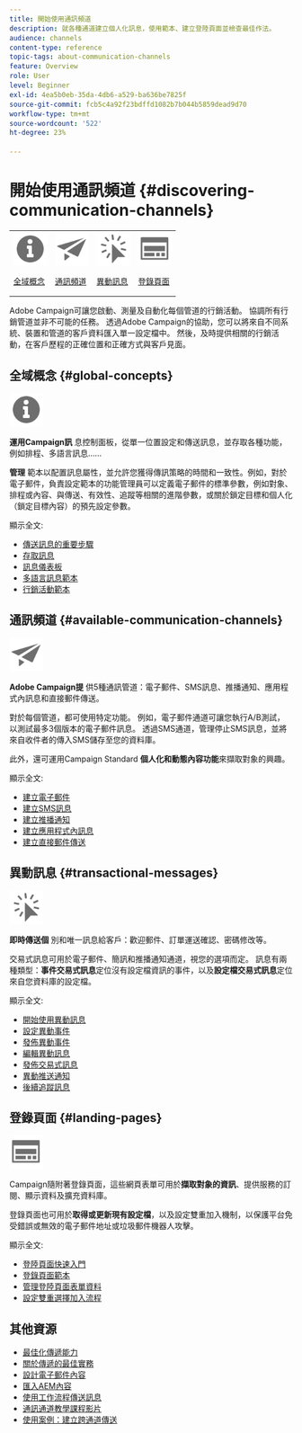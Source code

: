 ```yaml
---
title: 開始使用通訊頻道
description: 就各種通道建立個人化訊息，使用範本、建立登陸頁面並檢查最佳作法。
audience: channels
content-type: reference
topic-tags: about-communication-channels
feature: Overview
role: User
level: Beginner
exl-id: 4ea5b0eb-35da-4db6-a529-ba636be7825f
source-git-commit: fcb5c4a92f23bdffd1082b7b044b5859dead9d70
workflow-type: tm+mt
source-wordcount: '522'
ht-degree: 23%

---
```


# 開始使用通訊頻道 {#discovering-communication-channels}

<table>
<tr>
<td><img src="assets/do-not-localize/icon_concepts.svg" width="60px"><p><a href="#global-concepts">全域概念</a></p></td>
<td><img src="assets/do-not-localize/icon_channels.svg" width="60px"><p><a href="#available-communication-channels">通訊頻道</a></p></td>
<td><img src="assets/do-not-localize/icon_transactional.svg" width="60px"><p><a href="#transactional-messages">異動訊息</a></p></td>
<td><img src="assets/do-not-localize/icon_landing.svg" width="60px"><p><a href="#landing-pages">登錄頁面</a></p></td></tr>
</table>

Adobe Campaign可讓您啟動、測量及自動化每個管道的行銷活動。
協調所有行銷管道並非不可能的任務。 透過Adobe Campaign的協助，您可以將來自不同系統、裝置和管道的客戶資料匯入單一設定檔中。 然後，及時提供相關的行銷活動，在客戶歷程的正確位置和正確方式與客戶見面。

## 全域概念 {#global-concepts}

<img src="assets/do-not-localize/icon_concepts.svg" width="60px">

**運用Campaign訊** 息控制面板，從單一位置設定和傳送訊息，並存取各種功能，例如排程、多語言訊息……

**管理** 範本以配置訊息屬性，並允許您獲得傳訊策略的時間和一致性。例如，對於電子郵件，負責設定範本的功能管理員可以定義電子郵件的標準參數，例如對象、排程或內容、與傳送、有效性、追蹤等相關的進階參數，或關於鎖定目標和個人化（鎖定目標內容）的預先設定參數。

顯示全文:

* [傳送訊息的重要步驟](../../channels/using/key-steps-to-send-a-message.md)
* [存取訊息](../../channels/using/accessing-messages.md)
* [訊息儀表板](../../channels/using/message-dashboard.md)
* [多語言訊息範本](../../channels/using/multilingual-messages-template.md)
* [行銷活動範本](../../start/using/marketing-activity-templates.md)

## 通訊頻道 {#available-communication-channels}

<img src="assets/do-not-localize/icon_channels.svg"  width="60px">

**Adobe Campaign提** 供5種通訊管道：電子郵件、SMS訊息、推播通知、應用程式內訊息和直接郵件傳送。

對於每個管道，都可使用特定功能。 例如，電子郵件通道可讓您執行A/B測試，以測試最多3個版本的電子郵件訊息。 透過SMS通道，管理停止SMS訊息，並將來自收件者的傳入SMS儲存至您的資料庫。

此外，還可運用Campaign Standard **個人化和動態內容功能**&#x200B;來擷取對象的興趣。

顯示全文:

* [建立電子郵件](../../channels/using/about-emails.md)
* [建立SMS訊息](../../channels/using/about-sms-messages.md)
* [建立推播通知](../../channels/using/about-push-notifications.md)
* [建立應用程式內訊息](../../channels/using/about-in-app-messaging.md)
* [建立直接郵件傳送](../../channels/using/about-direct-mail.md)

## 異動訊息 {#transactional-messages}

<img src="assets/do-not-localize/icon_transactional.svg" width="60px">

**即時傳送個** 別和唯一訊息給客戶：歡迎郵件、訂單運送確認、密碼修改等。

交易式訊息可用於電子郵件、簡訊和推播通知通道，視您的選項而定。 訊息有兩種類型：**事件交易式訊息**&#x200B;定位沒有設定檔資訊的事件，以及&#x200B;**設定檔交易式訊息**&#x200B;定位來自您資料庫的設定檔。

顯示全文:

* [開始使用異動訊息](../../channels/using/getting-started-with-transactional-msg.md)
* [設定異動事件](../../channels/using/configuring-transactional-event.md)
* [發佈異動事件](../../channels/using/publishing-transactional-event.md)
* [編輯異動訊息](../../channels/using/editing-transactional-message.md)
* [發佈交易式訊息](../../channels/using/publishing-transactional-message.md)
* [異動推送通知](../../channels/using/transactional-push-notifications.md)
* [後續追蹤訊息](../../channels/using/follow-up-messages.md)

## 登錄頁面 {#landing-pages}

<img src="assets/do-not-localize/icon_landing.svg" width="60px">

Campaign隨附著登錄頁面，這些網頁表單可用於&#x200B;**擷取對象的資訊**、提供服務的訂閱、顯示資料及擴充資料庫。

登錄頁面也可用於&#x200B;**取得或更新現有設定檔**，以及設定雙重加入機制，以保護平台免受錯誤或無效的電子郵件地址或垃圾郵件機器人攻擊。

顯示全文:

* [登陸頁面快速入門](../../channels/using/getting-started-with-landing-pages.md)
* [登錄頁面範本](../../channels/using/landing-page-templates.md)
* [管理登陸頁面表單資料](../../channels/using/managing-landing-page-form-data.md)
* [設定雙重選擇加入流程](../../channels/using/setting-up-a-double-opt-in-process.md)

## 其他資源

* [最佳化傳遞能力](../../sending/using/about-deliverability.md)
* [關於傳遞的最佳實務](../../sending/using/delivery-best-practices.md)
* [設計電子郵件內容](../../designing/using/designing-content-in-adobe-campaign.md)
* [匯入AEM內容](../../integrating/using/creating-email-experience-manager.md)
* [使用工作流程傳送訊息](../../automating/using/about-channel-activities.md)
* [通訊通道教學課程影片](https://experienceleague.adobe.com/docs/campaign-standard-learn/tutorials/communication-channels/email/create-email-from-homepage.html?lang=zh-Hant)
* [使用案例：建立跨通道傳送](../../automating/using/workflow-cross-channel-delivery.md)
